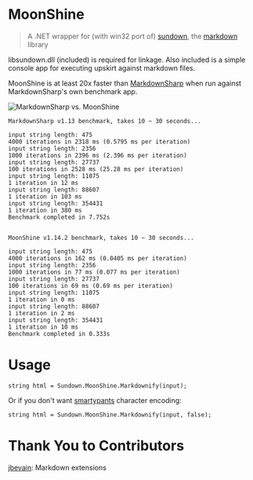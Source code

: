 MoonShine
==========

> A .NET wrapper for (with win32 port of) [sundown][], the [markdown][] library

libsundown.dll (included) is required for linkage. Also included is a simple console app for executing upskirt against markdown files.

MoonShine is at least 20x faster than [MarkdownSharp][] when run against MarkdownSharp's own benchmark app.

![MarkdownSharp vs. MoonShine](https://spreadsheets.google.com/spreadsheet/oimg?key=0ArwgxSsSwOykdFQyam5kb1JNSGdBbXVFN2hxVjZqdWc&oid=1&zx=ux34vk7qqqf1)

    MarkdownSharp v1.13 benchmark, takes 10 ~ 30 seconds...

    input string length: 475
    4000 iterations in 2318 ms (0.5795 ms per iteration)
    input string length: 2356
    1000 iterations in 2396 ms (2.396 ms per iteration)
    input string length: 27737
    100 iterations in 2528 ms (25.28 ms per iteration)
    input string length: 11075
    1 iteration in 12 ms
    input string length: 88607
    1 iteration in 103 ms
    input string length: 354431
    1 iteration in 380 ms
    Benchmark completed in 7.752s


    MoonShine v1.14.2 benchmark, takes 10 ~ 30 seconds...

    input string length: 475
    4000 iterations in 162 ms (0.0405 ms per iteration)
    input string length: 2356
    1000 iterations in 77 ms (0.077 ms per iteration)
    input string length: 27737
    100 iterations in 69 ms (0.69 ms per iteration)
    input string length: 11075
    1 iteration in 0 ms
    input string length: 88607
    1 iteration in 2 ms
    input string length: 354431
    1 iteration in 10 ms
    Benchmark completed in 0.333s

# Usage

    string html = Sundown.MoonShine.Markdownify(input);

Or if you don't want [smartypants][] character encoding:

    string html = Sundown.MoonShine.Markdownify(input, false);

# Thank You to Contributors

[jbevain][]: Markdown extensions

[sundown]: https://github.com/tanoku/sundown
[markdown]: http://daringfireball.net/projects/markdown
[smartypants]: http://daringfireball.net/projects/smartypants/
[MarkdownSharp]: http://code.google.com/p/markdownsharp/
[jbevain]: https://github.com/jbevain